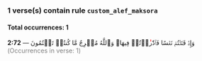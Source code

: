 <h3>1 verse(s) contain rule <code>custom_alef_maksora</code></h3><h4>Total occurrences: 1</h4>
<p><strong>2:72</strong> — وَإِذۡ قَتَلۡتُمۡ نَفۡسًا فَٱدّ<rule class=custom_alef_maksora>ٰ</rule>ر<span style='color:red;font-weight:bold'>ٰ</span>ٔۡتُمۡ فِيهَا‌ۖ وَٱللَّهُ مُخۡرِجٌ مَّا كُنتُمۡ تَكۡتُمُونَ <span style='color:gray'>(Occurrences in verse: 1)</span></p>